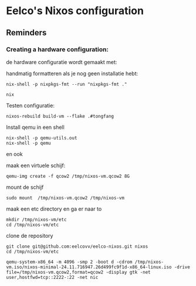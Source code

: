 # Eelco's Nixos configuration

##  Reminders 

### Creating a hardware configuration:

de hardware configuratie wordt gemaakt met:


handmatig formatteren als je nog geen installatie hebt:

```shell
nix-shell -p nixpkgs-fmt --run "nixpkgs-fmt ."
```


``` shell
nix
```

Testen configuratie:

```shell
nixos-rebuild build-vm --flake .#tongfang
```


Install  qemu in een shell

``` shell
nix-shell -p qemu-utils.out
nix-shell -p qemu
```

en ook 

maak een virtuele schijf:

``` shell
qemu-img create -f qcow2 /tmp/nixos-vm.qcow2 8G
```

mount de schijf
``` shell
sudo mount  /tmp/nixos-vm.qcow2 /tmp/nixos-vm
```
maak een etc directory en ga er naar to

``` shell
mkdir /tmp/nixos-vm/etc
cd /tmp/nixos-vm/etc
```

clone de repository

``` shell
git clone git@github.com:eelcovv/eelco-nixos.git nixos
cd /tmp/nixos-vm/etc
```

``` shell
qemu-system-x86_64 -m 4096 -smp 2 -boot d -cdrom /tmp/nixos-vm.iso/nixos-minimal-24.11.716947.26d499fc9f1d-x86_64-linux.iso -drive file=/tmp/nixos-vm.qcow2,format=qcow2 -display gtk -net user,hostfwd=tcp::2222-:22 -net nic
```